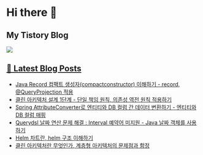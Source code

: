 # Hi there 👋

## My Tistory Blog

<p>
    <a href="https://kylo8.tistory.com"><img src="https://img.shields.io/badge/Tistory-000000?style=flat-square&logo=Tistory&logoColor=white"/>
</p>

## 📕 Latest Blog Posts

<ul><li><a href='https://kylo8.tistory.com/entry/Java-Record-%EC%BB%B4%ED%8C%A9%ED%8A%B8-%EC%83%9D%EC%84%B1%EC%9E%90compactconstructor-%EC%9D%B4%ED%95%B4%ED%95%98%EA%B8%B0-record-QueryProjection-%EC%A0%81%EC%9A%A9' target='_blank'>Java Record 컴팩트 생성자(compactconstructor) 이해하기 - record, @QueryProjection 적용</a></li><li><a href='https://kylo8.tistory.com/entry/%ED%81%B4%EB%A6%B0-%EC%95%84%ED%82%A4%ED%85%8D%EC%B2%98-%EC%84%A4%EA%B3%84-1%EB%8B%A8%EA%B3%84-%EB%8B%A8%EC%9D%BC-%EC%B1%85%EC%9E%84-%EC%9B%90%EC%B9%99-%EC%9D%98%EC%A1%B4%EC%84%B1-%EC%97%AD%EC%A0%84-%EC%9B%90%EC%B9%99-%EC%A0%81%EC%9A%A9%ED%95%98%EA%B8%B0' target='_blank'>클린 아키텍처 설계 1단계 - 단일 책임 원칙, 의존성 역전 원칙 적용하기</a></li><li><a href='https://kylo8.tistory.com/entry/Spring-AttributeConverter%EB%A1%9C-%EC%97%94%ED%8B%B0%ED%8B%B0%EC%99%80-DB-%EC%BB%AC%EB%9F%BC-%EA%B0%84-%EB%8D%B0%EC%9D%B4%ED%84%B0-%EB%B3%80%ED%99%98%ED%95%98%EA%B8%B0-%EC%97%94%ED%8B%B0%ED%8B%B0%EC%99%80-DB-%EC%BB%AC%EB%9F%BC-%EB%A7%A4%ED%95%91' target='_blank'>Spring AttributeConverter로 엔티티와 DB 컬럼 간 데이터 변환하기 - 엔티티와 DB 컬럼 매핑</a></li><li><a href='https://kylo8.tistory.com/entry/Querydsl-%EB%82%A0%EC%A7%9C-%EC%97%B0%EC%82%B0-%EB%AC%B8%EC%A0%9C-%ED%95%B4%EA%B2%B0-Interval-%EC%98%88%EC%95%BD%EC%96%B4-%EB%AF%B8%EC%A7%80%EC%9B%90-Java-%EB%82%A0%EC%A7%9C-%EA%B0%9D%EC%B2%B4%EB%A5%BC-%EC%82%AC%EC%9A%A9%ED%95%98%EA%B8%B0' target='_blank'>Querydsl 날짜 연산 문제 해결 : Interval 예약어 미지원 - Java 날짜 객체를 사용하기</a></li><li><a href='https://kylo8.tistory.com/entry/Helm-%EC%B0%A8%ED%8A%B8%EB%9E%80-helm-%EA%B5%AC%EC%A1%B0-%EC%9D%B4%ED%95%B4%ED%95%98%EA%B8%B0' target='_blank'>Helm 차트란, helm 구조 이해하기</a></li><li><a href='https://kylo8.tistory.com/entry/%ED%81%B4%EB%A6%B0-%EC%95%84%ED%82%A4%ED%85%8D%EC%B2%98%EB%9E%80-%EB%AC%B4%EC%97%87%EC%9D%B8%EA%B0%80-%EA%B3%84%EC%B8%B5%ED%98%95-%EC%95%84%ED%82%A4%ED%85%8D%EC%B2%98%EC%9D%98-%EB%AC%B8%EC%A0%9C%EC%A0%90%EA%B3%BC-%ED%95%A8%EC%A0%95' target='_blank'>클린 아키텍처란 무엇인가, 계층형 아키텍처의 문제점과 함정</a></li></ul>